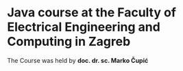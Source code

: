 # Java course at the Faculty of Electrical Engineering and Computing in Zagreb
 The Course was held by **doc. dr. sc. Marko Čupić**
